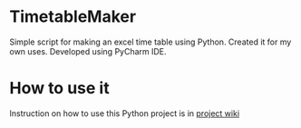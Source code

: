 # TimetableMaker
Simple script for making an excel time table using Python. Created it for my own uses. Developed using PyCharm IDE.

# How to use it
Instruction on how to use this Python project is in [project wiki](https://github.com/dovydasjaru/TimetableMaker/wiki)
